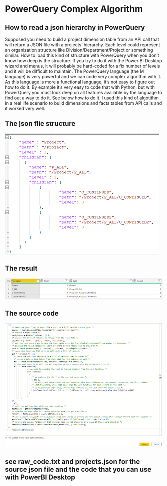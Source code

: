 # PowerQuery Complex Algorithm

## How to read a json hierarchy in PowerQuery

Supposed you need to build a project dimension table from an API call that will return a JSON file with a projects’ hierarchy. Each level could represent an organization structure like Division/Department/Project or something similar. How to load this kind of structure with PowerQuery when you don’t know how deep is the structure.
If you try to do it with the Power BI Desktop wizard and menus, it will probably be hard-coded for a fix number of levels and it will be difficult to maintain.
The PowerQuery language (the M language) is very powerful and we can code very complex algorithm with it. As this language is more a functional language, it’s not easy to figure out how to do it. By example it’s very easy to code that with Python, but with PowerQuery you must look deep on all features available by the language to find out a way to do it.
See below how to do it. I used this kind of algotithm in a real life scenario to build dimensions and facts tables from API calls and it worked very well.
  
## The json file structure
![GitHub Logo](/json.png)
  
## The result
![GitHub Logo](/result.png)  
   
## The source code
![GitHub Logo](/code.png) 
  
## see raw_code.txt and projects.json for the source json file and the code that you can use with PowerBI Desktop
  
